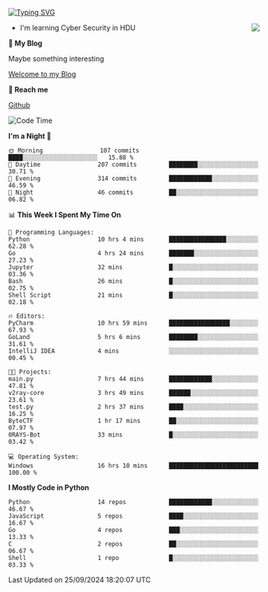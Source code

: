 [![Typing SVG](https://readme-typing-svg.herokuapp.com?font=Fira+Code&pause=1000&random=false&width=450&height=60&lines=Hello+%F0%9F%91%8B%F0%9F%8F%BB;I'm+JBNRZ)](https://git.io/typing-svg)

<a href="#">
  <img align="right" src="https://github-readme-stats.vercel.app/api?username=JBNRZ&show_icons=true&bg_color=15,f2f7fd,E0EAFC" />
</a>

- I'm learning Cyber Security in HDU

 **🌱 My Blog**

Maybe something interesting

[Welcome to my Blog](https://jbnrz.com.cn/)

 **💬 Reach me** 

[Github](https://github.com/JBNRZ)


<!--START_SECTION:waka-->
![Code Time](http://img.shields.io/badge/Code%20Time-677%20hrs%2057%20mins-blue)

**I'm a Night 🦉** 

```text
🌞 Morning                107 commits         ████░░░░░░░░░░░░░░░░░░░░░   15.88 % 
🌆 Daytime                207 commits         ████████░░░░░░░░░░░░░░░░░   30.71 % 
🌃 Evening                314 commits         ████████████░░░░░░░░░░░░░   46.59 % 
🌙 Night                  46 commits          ██░░░░░░░░░░░░░░░░░░░░░░░   06.82 % 
```


📊 **This Week I Spent My Time On** 

```text
💬 Programming Languages: 
Python                   10 hrs 4 mins       ████████████████░░░░░░░░░   62.28 % 
Go                       4 hrs 24 mins       ███████░░░░░░░░░░░░░░░░░░   27.23 % 
Jupyter                  32 mins             █░░░░░░░░░░░░░░░░░░░░░░░░   03.36 % 
Bash                     26 mins             █░░░░░░░░░░░░░░░░░░░░░░░░   02.75 % 
Shell Script             21 mins             █░░░░░░░░░░░░░░░░░░░░░░░░   02.18 % 

🔥 Editors: 
PyCharm                  10 hrs 59 mins      █████████████████░░░░░░░░   67.93 % 
GoLand                   5 hrs 6 mins        ████████░░░░░░░░░░░░░░░░░   31.61 % 
IntelliJ IDEA            4 mins              ░░░░░░░░░░░░░░░░░░░░░░░░░   00.45 % 

🐱‍💻 Projects: 
main.py                  7 hrs 44 mins       ████████████░░░░░░░░░░░░░   47.81 % 
v2ray-core               3 hrs 49 mins       ██████░░░░░░░░░░░░░░░░░░░   23.61 % 
test.py                  2 hrs 37 mins       ████░░░░░░░░░░░░░░░░░░░░░   16.25 % 
ByteCTF                  1 hr 17 mins        ██░░░░░░░░░░░░░░░░░░░░░░░   07.97 % 
0RAYS-Bot                33 mins             █░░░░░░░░░░░░░░░░░░░░░░░░   03.42 % 

💻 Operating System: 
Windows                  16 hrs 10 mins      █████████████████████████   100.00 % 
```

**I Mostly Code in Python** 

```text
Python                   14 repos            ████████████░░░░░░░░░░░░░   46.67 % 
JavaScript               5 repos             ████░░░░░░░░░░░░░░░░░░░░░   16.67 % 
Go                       4 repos             ███░░░░░░░░░░░░░░░░░░░░░░   13.33 % 
C                        2 repos             ██░░░░░░░░░░░░░░░░░░░░░░░   06.67 % 
Shell                    1 repo              █░░░░░░░░░░░░░░░░░░░░░░░░   03.33 % 
```




 Last Updated on 25/09/2024 18:20:07 UTC
<!--END_SECTION:waka-->
